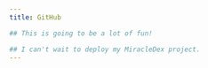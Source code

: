 ```yaml
---
title: GitHub

## This is going to be a lot of fun!

## I can't wait to deploy my MiracleDex project.
---
```

